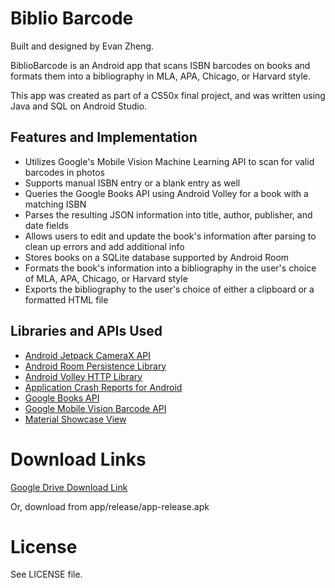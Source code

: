 # Biblio Barcode

Built and designed by Evan Zheng.

BiblioBarcode is an Android app that scans ISBN barcodes on books and formats them into a bibliography in MLA, APA, Chicago, or Harvard style.

This app was created as part of a CS50x final project, and was written using Java and SQL on Android Studio.

## Features and Implementation

- Utilizes Google's Mobile Vision Machine Learning API to scan for valid barcodes in photos
- Supports manual ISBN entry or a blank entry as well
- Queries the Google Books API using Android Volley for a book with a matching ISBN
- Parses the resulting JSON information into title, author, publisher, and date fields
- Allows users to edit and update the book's information after parsing to clean up errors and add additional info
- Stores books on a SQLite database supported by Android Room
- Formats the book's information into a bibliography in the user's choice of MLA, APA, Chicago, or Harvard style
- Exports the bibliography to the user's choice of either a clipboard or a formatted HTML file

## Libraries and APIs Used

- [Android Jetpack CameraX API](https://developer.android.com/jetpack/androidx/releases/camera)
- [Android Room Persistence Library](https://developer.android.com/topic/libraries/architecture/room)
- [Android Volley HTTP Library](https://developer.android.com/training/volley)
- [Application Crash Reports for Android](https://github.com/ACRA/acra)
- [Google Books API](https://developers.google.com/books/docs/overview)
- [Google Mobile Vision Barcode API](https://developers.google.com/vision/android/barcodes-overview)
- [Material Showcase View](https://github.com/deano2390/MaterialShowcaseView/tree/master/library/src/main/java/uk/co/deanwild/materialshowcaseview)

# Download Links

[Google Drive Download Link](https://drive.google.com/file/d/1enPOnjjho_Nqh5FSjLK7dxPgWcaLpsSx/view?usp=sharing)

Or, download from app/release/app-release.apk

# License

See LICENSE file.


